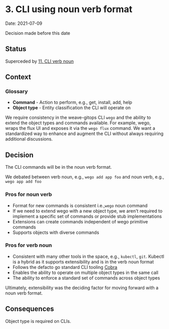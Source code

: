 # 3. CLI using noun verb format

Date: 2021-07-09

Decision made before this date

## Status

Superceded by [11. CLI verb noun](0011-cli-verb-noun.md)

## Context

### Glossary
* **Command** - Action to perform, e.g., get, install, add, help
* **Object type** - Entity classification the CLI will operate on

We require consistency in the weave-gitops CLI `wego` and the ability to extend the object types and commands available.  For example, wego, wraps the flux UI and exposes it via the `wego flux` command.  We want a standardized way to enhance and augment the CLI without always requiring additional discussions.

## Decision

The CLI commands will be in the noun verb format.

We debated between verb noun, e.g., `wego add app foo` and noun verb, e.g., `wego app add foo`

### Pros for noun verb
* Format for new commands is consistent i.e.,`wego` noun command
* If we need to extend wego with a new object type, we aren't required to implement a specific set of commands or provide stub implementations
* Extensions can create commands independent of wego primitive commands
* Supports objects with diverse commands

### Pros for verb noun
* Consistent with many other tools in the space, e.g.,  `kubectl`, `git`.  Kubectl is a hybrid as it supports extensibility and is in the verb noun format
* Follows the defacto go standard CLI tooling [Cobra](https://github.com/spf13/cobra#concepts)
* Enables the ability to operate on multiple object types in the same call
* The ability to enforce a standard set of commands across object types

Ultimately, extensibility was the deciding factor for moving forward with a noun verb format.

## Consequences

Object type is required on CLIs.
